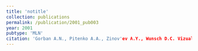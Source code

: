 ```yaml
---
title: 'notitle'
collection: publications
permalink: /publication/2001_pub003
year: 2001
pubtype: 'MLN'
citation: 'Gorban A.N., Pitenko A.A., Zinov'ev A.Y., Wunsch D.C. Vizualization of any data using elastic map method. <i>Smart Engineering System Design</i>. 2001, V.11, p. 363-368.'
---
```

